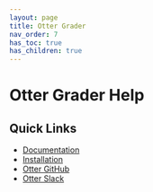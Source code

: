 ```yaml
---
layout: page
title: Otter Grader
nav_order: 7
has_toc: true
has_children: true
---
```


# Otter Grader Help

## Quick Links

* [Documentation](https://otter-grader.readthedocs.io/en/latest/index.html#)
* [Installation](https://otter-grader.readthedocs.io/en/latest/index.html#installation)
* [Otter GitHub](https://github.com/ucbds-infra/otter-grader)
* [Otter Slack](https://join.slack.com/t/otter-grader/shared_invite/enQtOTM5MTQ0MzkwMTk0LTBiNWIzZTYxNDA2NDZmM2JkMzcwZjA4YWViNDM4ZTgyNDVhNDgwOTQ0NjNlZjcwNmY5YzJiZjZhZGNhNzc5MjA)
